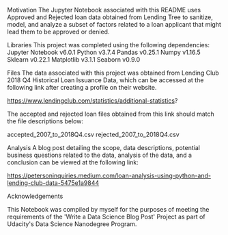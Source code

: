 Motivation
The Jupyter Notebook associated with this README uses Approved and Rejected loan data obtained from Lending Tree to sanitize, model, 
and analyze a subset of factors related to a loan applicant that might lead them to be approved or denied.  


Libraries
This project was completed using the following dependencies:
	Jupyter Notebook v6.0.1
	Python v3.7.4
	Pandas v0.25.1
	Numpy v1.16.5
	Sklearn v0.22.1
	Matplotlib v3.1.1
	Seaborn v0.9.0

Files
The data associated with this project was obtained from Lending Club 2018 Q4 Historical Loan Issuance Data, which can be accessed 
at the following link after creating a profile on their website. 

https://www.lendingclub.com/statistics/additional-statistics?

The accepted and rejected loan files obtained from this link should match the file descriptions below: 

accepted_2007_to_2018Q4.csv
rejected_2007_to_2018Q4.csv


Analysis 
A blog post detailing the scope, data descriptions, potential business questions related to the data, analysis of the data, and a conclusion
can be viewed at the following link: 

https://petersoninquiries.medium.com/loan-analysis-using-python-and-lending-club-data-5475e1a9844 


Acknowledgements

This Notebook was compiled by myself for the purposes of meeting the requirements of the 'Write a Data Science Blog Post' Project 
as part of Udacity's Data Science Nanodegree Program. 